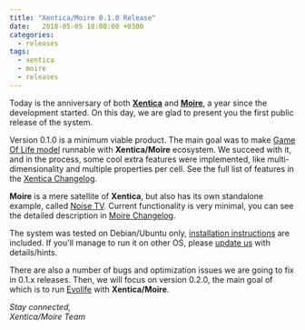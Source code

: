 ```yaml
---
title: "Xentica/Moire 0.1.0 Release"
date:   2018-05-05 18:00:00 +0300
categories:
  - releases
tags:
  - xentica
  - moire
  - releases
---
```


Today is the anniversary of both [**Xentica**][1] and [**Moire**][2],
a year since the development started. On this day, we are glad to
present you the first public release of the system.

Version 0.1.0 is a minimum viable product. The main goal was to make
[Game Of Life model][3] runnable with **Xentica/Moire** ecosystem. We
succeed with it, and in the process, some cool extra features were
implemented, like multi-dimensionality and multiple properties per
cell. See the full list of features in the [Xentica Changelog][4].

**Moire** is a mere satellite of **Xentica**, but also has its own
standalone example, called [Noise TV][5]. Current functionality is
very minimal, you can see the detailed description in [Moire
Changelog][6].

The system was tested on Debian/Ubuntu only, [installation instructions][7]
are included. If you'll manage to run it on other OS, please
[update us][8] with details/hints.

There are also a number of bugs and optimization issues we are going to
fix in 0.1.x releases. Then, we will focus on version 0.2.0, the main
goal of which is to run [Evolife][9] with **Xentica/Moire**.

*Stay connected,<br />
Xentica/Moire Team*

[1]: https://github.com/a5kin/xentica
[2]: https://github.com/a5kin/moire
[3]: https://github.com/a5kin/xentica/blob/master/examples/game_of_life.py
[4]: https://github.com/a5kin/xentica/blob/master/CHANGELOG.md
[5]: https://github.com/a5kin/moire/blob/master/examples/noisetv.py
[6]: https://github.com/a5kin/moire/blob/master/CHANGELOG.md
[7]: http://xentica.readthedocs.io/en/latest/manual/installation.html
[8]: https://github.com/a5kin/xentica/issues/new
[9]: https://github.com/a5kin/evolife
